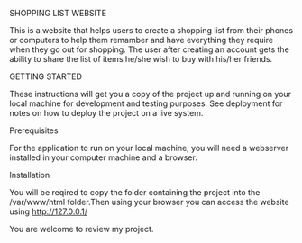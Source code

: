 SHOPPING LIST WEBSITE

This is a website that helps users to create a shopping list from their phones or computers
to help them remamber and have everything they require when they go out for shopping. The 
user after creating an account gets the ability to share the list of items he/she wish to buy
with his/her friends.

GETTING STARTED

These instructions will get you a copy of the project up and running on your local machine for 
development and testing purposes. See deployment for notes on how to deploy the project on a 
live system.

Prerequisites

For the application to run on your local machine, you will need a webserver installed in your
computer machine and a browser.

Installation

You will be reqired to copy the folder containing the project into the /var/www/html folder.Then using your 
browser you can access the website using http://127.0.0.1/

You are welcome to review my project.
